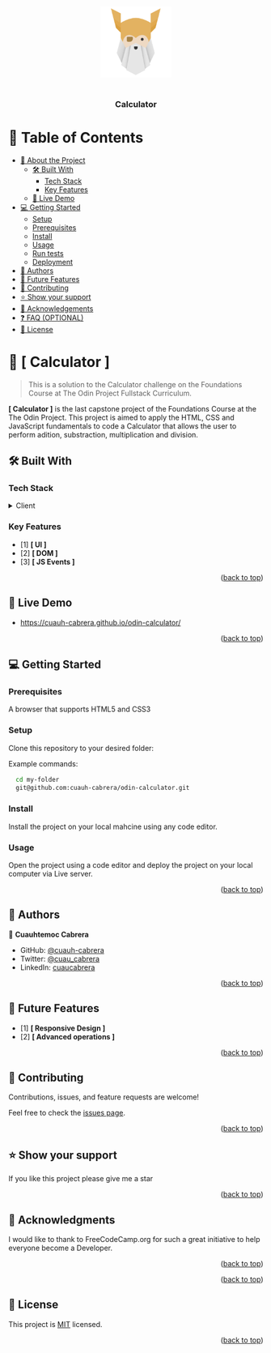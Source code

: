 <a name="readme-top"></a>

<div align="center">
  <img src="./assets/odin_logo.png" alt="logo" width="140"  height="auto" />
  <br/>
</div>



<div align="center">

  <br/>

  <h3><b>Calculator</b></h3>

</div>



# 📗 Table of Contents

- [📖 About the Project](#about-project)
  - [🛠 Built With](#built-with)
    - [Tech Stack](#tech-stack)
    - [Key Features](#key-features)
  - [🚀 Live Demo](#live-demo)
- [💻 Getting Started](#getting-started)
  - [Setup](#setup)
  - [Prerequisites](#prerequisites)
  - [Install](#install)
  - [Usage](#usage)
  - [Run tests](#run-tests)
  - [Deployment](#triangular_flag_on_post-deployment)
- [👥 Authors](#authors)
- [🔭 Future Features](#future-features)
- [🤝 Contributing](#contributing)
- [⭐️ Show your support](#support)
- [🙏 Acknowledgements](#acknowledgements)
- [❓ FAQ (OPTIONAL)](#faq)
- [📝 License](#license)



# 📖 [ Calculator ] <a name="about-project"></a>

> This is a solution to the Calculator challenge on the Foundations Course at The Odin Project Fullstack Curriculum.

**[ Calculator ]** is the last capstone project of the Foundations Course at the The Odin Project. This project is aimed to apply the HTML, CSS and JavaScript fundamentals to code a Calculator that allows the user to perform adition, substraction, multiplication and division.

## 🛠 Built With <a name="built-with"></a>

### Tech Stack <a name="tech-stack"></a>

<details>
  <summary>Client</summary>
  <ul>
    <li><a href="https://html.spec.whatwg.org/">HTML5</a></li>
    <li><a href="https://www.w3.org/Style/CSS/">CSS</a></li>
    <li><a href="https://developer.mozilla.org/es/docs/Web/JavaScript">JavaScript ES6</a></li>
    <li><a href="https://git-scm.com/">Git</a></li>
  </ul>
</details>



### Key Features <a name="key-features"></a>

- [1] **[ UI ]** 
- [2] **[ DOM ]** 
- [3] **[ JS Events ]** 


<p align="right">(<a href="#readme-top">back to top</a>)</p>


## 🚀 Live Demo <a name="live-demo"></a>

- https://cuauh-cabrera.github.io/odin-calculator/

<p align="right">(<a href="#readme-top">back to top</a>)</p>


## 💻 Getting Started <a name="getting-started"></a>

### Prerequisites

A browser that supports HTML5 and CSS3

### Setup

Clone this repository to your desired folder:

Example commands:

```sh
  cd my-folder
  git@github.com:cuauh-cabrera/odin-calculator.git
```

### Install

Install the project on your local mahcine using any code editor.

### Usage

Open the project using a code editor and deploy the project on your local computer via Live server.

<p align="right">(<a href="#readme-top">back to top</a>)</p>


## 👥 Authors <a name="authors"></a>


👤 **Cuauhtemoc Cabrera**

- GitHub: [@cuauh-cabrera](https://github.com/cuauh-cabrera)
- Twitter: [@cuau_cabrera](https://twitter.com/cuau_cabrera)
- LinkedIn: [cuaucabrera](https://linkedin.com/in/cuaucabrera)

<p align="right">(<a href="#readme-top">back to top</a>)</p>


## 🔭 Future Features <a name="future-features"></a>


- [1] **[ Responsive Design ]** 
- [2] **[ Advanced operations ]** 





<p align="right">(<a href="#readme-top">back to top</a>)</p>


## 🤝 Contributing <a name="contributing"></a>

Contributions, issues, and feature requests are welcome!

Feel free to check the [issues page](../../issues/).

<p align="right">(<a href="#readme-top">back to top</a>)</p>


## ⭐️ Show your support <a name="support"></a>

If you like this project please give me a star

<p align="right">(<a href="#readme-top">back to top</a>)</p>


## 🙏 Acknowledgments <a name="acknowledgements"></a>

I would like to thank to FreeCodeCamp.org for such a great initiative to help everyone become a Developer.

<p align="right">(<a href="#readme-top">back to top</a>)</p>

<p align="right">(<a href="#readme-top">back to top</a>)</p>



## 📝 License <a name="license"></a>

This project is [MIT](./LICENSE) licensed.

<p align="right">(<a href="#readme-top">back to top</a>)</p>